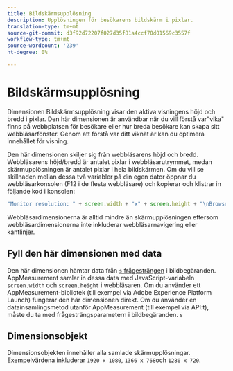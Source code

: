 ```yaml
---
title: Bildskärmsupplösning
description: Upplösningen för besökarens bildskärm i pixlar.
translation-type: tm+mt
source-git-commit: d3f92d72207f027d35f81a4ccf70d01569c3557f
workflow-type: tm+mt
source-wordcount: '239'
ht-degree: 0%

---
```



# Bildskärmsupplösning

Dimensionen Bildskärmsupplösning visar den aktiva visningens höjd och bredd i pixlar. Den här dimensionen är användbar när du vill förstå var&quot;vika&quot; finns på webbplatsen för besökare eller hur breda besökare kan skapa sitt webbläsarfönster. Genom att förstå var ditt viknät är kan du optimera innehållet för visning.

Den här dimensionen skiljer sig från webbläsarens höjd och bredd. Webbläsarens höjd/bredd är antalet pixlar i webbläsarutrymmet, medan skärmupplösningen är antalet pixlar i hela bildskärmen. Om du vill se skillnaden mellan dessa två variabler på din egen dator öppnar du webbläsarkonsolen (F12 i de flesta webbläsare) och kopierar och klistrar in följande kod i konsolen:

```js
"Monitor resolution: " + screen.width + "x" + screen.height + "\nBrowser resolution: " + window.innerWidth + "x" + window.innerHeight;
```

Webbläsardimensionerna är alltid mindre än skärmupplösningen eftersom webbläsardimensionerna inte inkluderar webbläsarnavigering eller kantlinjer.

## Fyll den här dimensionen med data

Den här dimensionen hämtar data från [`s` frågesträngen](/help/implement/validate/query-parameters.md) i bildbegäranden. AppMeasurement samlar in dessa data med JavaScript-variabeln `screen.width` och `screen.height` i webbläsaren. Om du använder ett AppMeasurement-bibliotek (till exempel via Adobe Experience Platform Launch) fungerar den här dimensionen direkt. Om du använder en datainsamlingsmetod utanför AppMeasurement (till exempel via API:t), måste du ta med frågesträngsparametern i bildbegäranden. `s`

## Dimensionsobjekt

Dimensionsobjekten innehåller alla samlade skärmupplösningar. Exempelvärdena inkluderar `1920 x 1080`, `1366 x 768`och `1280 x 720`.
